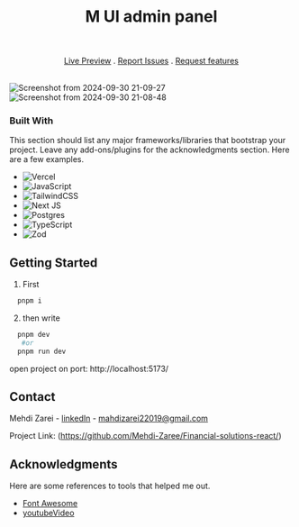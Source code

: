 <h1 align="center">M UI admin panel</h1>
</br>

</br>

<div align="center">
  <a href="https://react-admin-panel-ashen-six.vercel.app/" text-align='center'>Live Preview</a> . 
  <a href="https://github.com/mehdi-zaree/React-AdminPanel/issues" text-align='center'>Report Issues</a> . 
  <a href="https://github.com/mehdi-zaree/React-AdminPanel/issues" text-align='center'>Request features</a> 
</div>
</br>


![Screenshot from 2024-09-30 21-09-27](https://github.com/user-attachments/assets/4882c7af-5e45-4bad-9709-907c31239c85)
![Screenshot from 2024-09-30 21-08-48](https://github.com/user-attachments/assets/34d9ce70-ede7-4217-b9db-96c12b7642af)


### Built With

This section should list any major frameworks/libraries that bootstrap your project. Leave any add-ons/plugins for the acknowledgments section. Here are a few examples.

* 	![Vercel](https://img.shields.io/badge/vercel-%23000000.svg?style=for-the-badge&logo=vercel&logoColor=white)
* 	![JavaScript](https://img.shields.io/badge/javascript-%23323330.svg?style=for-the-badge&logo=javascript&logoColor=%23F7DF1E)
* 	![TailwindCSS](https://img.shields.io/badge/tailwindcss-%2338B2AC.svg?style=for-the-badge&logo=tailwind-css&logoColor=white)
* 	![Next JS](https://img.shields.io/badge/Next-black?style=for-the-badge&logo=next.js&logoColor=white)
* 	![Postgres](https://img.shields.io/badge/postgres-%23316192.svg?style=for-the-badge&logo=postgresql&logoColor=white)
* 	![TypeScript](https://img.shields.io/badge/typescript-%23007ACC.svg?style=for-the-badge&logo=typescript&logoColor=white)
* 	![Zod](https://img.shields.io/badge/zod-%233068b7.svg?style=for-the-badge&logo=zod&logoColor=white)


<!-- GETTING STARTED -->
## Getting Started
1. First
 ```sh
   pnpm i
   ```
2. then write 
 ```sh
   pnpm dev
    #or
   pnpm run dev
   ```


open project on port: http://localhost:5173/
<!-- CONTACT -->
## Contact

Mehdi Zarei - [linkedIn](https://linkedin.com/in/mehdi-zri) - mahdizarei22019@gmail.com

Project Link: (https://github.com/Mehdi-Zaree/Financial-solutions-react/)




<!-- ACKNOWLEDGMENTS -->
## Acknowledgments

Here are some references to tools that helped me out.
* [Font Awesome](https://fontawesome.com)
* [youtubeVideo]([https://www.youtube.com/watch?v=4Gt_YyGf6B0&t=2828s](https://youtu.be/vLze97zZKsU?si=kCRVZX5uMFFg9zc2))

